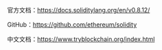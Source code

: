 官方文档：https://docs.soliditylang.org/en/v0.8.12/

GitHub：https://github.com/ethereum/solidity

中文文档：https://www.tryblockchain.org/index.html